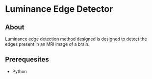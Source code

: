 # **Luminance Edge Detector**
## About
Luminance edge detection method designed is designed to detect the edges present in an MRI image of a brain. 

## Prerequesites
- Python